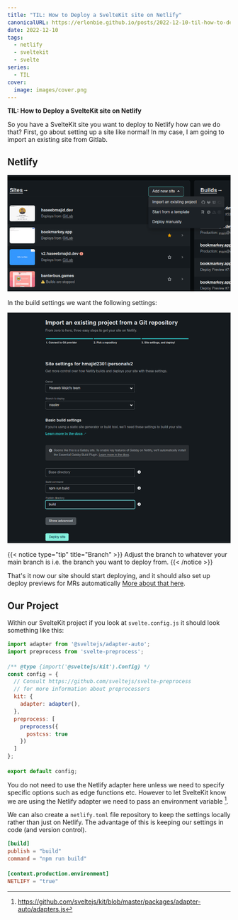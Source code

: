 ```yaml
---
title: "TIL: How to Deploy a SvelteKit site on Netlify"
canonicalURL: https://erlonbie.github.io/posts/2022-12-10-til-how-to-deploy-a-sveltekit-site-on-netlify/
date: 2022-12-10
tags:
  - netlify
  - sveltekit
  - svelte
series:
  - TIL
cover:
  image: images/cover.png
---
```


**TIL: How to Deploy a SvelteKit site on Netlify**

So you have a SvelteKit site you want to deploy to Netlify how can we do that? First, go about setting up a site like normal!
In my case, I am going to import an existing site from Gitlab.

## Netlify

![New Netlify Site](images/new_netlify_site.png)

In the build settings we want the following settings:

![Import from git](images/import_site.png)

{{< notice type="tip" title="Branch" >}}
Adjust the branch to whatever your main branch is i.e. the branch you want to deploy from.
{{< /notice >}}

That's it now our site should start deploying, and it should also set up deploy previews for MRs automatically
[More about that here](/posts/2022-12-03-my-workflow-to-create-a-new-post-using-hugo-netlifycms-netlify-and-gitlab-together/#netlify-preview).

## Our Project

Within our SvelteKit project if you look at `svelte.config.js` it should look something like this:

```js
import adapter from '@sveltejs/adapter-auto';
import preprocess from 'svelte-preprocess';

/** @type {import('@sveltejs/kit').Config} */
const config = {
  // Consult https://github.com/sveltejs/svelte-preprocess
  // for more information about preprocessors
  kit: {
    adapter: adapter(),
  },
  preprocess: [
    preprocess({
      postcss: true
    })
  ]
};

export default config;
```

You do not need to use the Netlify adapter here unless we need to specify specific options such as edge functions etc. However to let SvelteKit know we are using the Netlify adapter we need to pass an environment variable [^1].

We can also create a `netlify.toml` file repository to keep the settings locally rather than just on Netlify. The advantage of this is keeping
our settings in code (and version control).

```toml
[build]
publish = "build"
command = "npm run build"

[context.production.environment]
NETLIFY = "true"
```

[^1]: https://github.com/sveltejs/kit/blob/master/packages/adapter-auto/adapters.js
